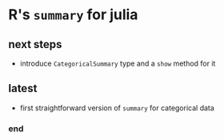 # R's `summary` for julia

## next steps
 - introduce `CategoricalSummary` type and a `show` method for it

## latest
 - first straightforward version of `summary` for categorical data


### end
